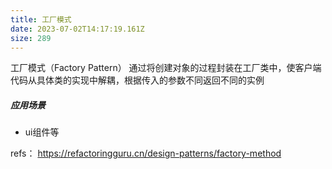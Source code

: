 ```yaml
---
title: 工厂模式
date: 2023-07-02T14:17:19.161Z
size: 289
---
```

工厂模式（Factory Pattern）
通过将创建对象的过程封装在工厂类中，使客户端代码从具体类的实现中解耦，根据传入的参数不同返回不同的实例

##### 应用场景
- ui组件等


refs：
https://refactoringguru.cn/design-patterns/factory-method
